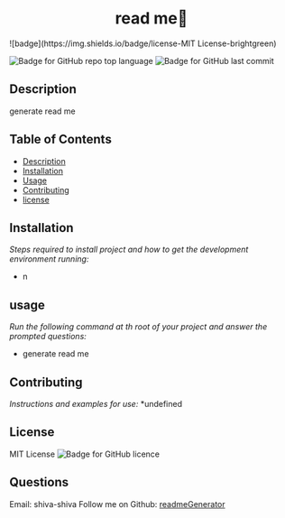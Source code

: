 
<h1 align="center"> read me👋</h1>
   ![badge](https://img.shields.io/badge/license-MIT License-brightgreen)<br />

   ![Badge for GitHub repo top language](https://img.shields.io/github/languages/top/readmeGenerator/readmeGenerator?style=flat&logo=appveyor) ![Badge for GitHub last commit](https://img.shields.io/github/last-commit/readmeGenerator/readmeGenerator?style=flat&logo=appveyor)
   


   ## Description 
   generate read me

  ## Table of Contents
* [Description](#Description)
* [Installation](#installation)
* [Usage](#usage)
* [Contributing](#contributing )
* [license](#license)
## Installation
*Steps required to install project and how to get the development environment running:*
* n
      
## usage
*Run the following command at th root of your project and answer the prompted questions:*
* generate read me
      
      
## Contributing
*Instructions and examples for use:*
*undefined
      
## License
MIT License
       ![Badge for GitHub licence](https://img.shields.io/github/license/readmeGenerator/readmeGenerator?style=flat&logo=appveyor)
      
## Questions
Email: shiva-shiva
Follow me on Github: [readmeGenerator](http://github.com/readmeGenerator)